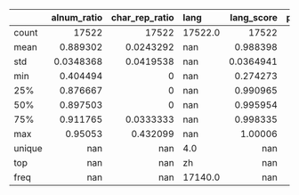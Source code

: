 |        |   alnum_ratio |   char_rep_ratio | lang    |    lang_score |   perplexity |   text_len |   word_rep_ratio |
|:-------|--------------:|-----------------:|:--------|--------------:|-------------:|-----------:|-----------------:|
| count  | 17522         |    17522         | 17522.0 | 17522         |    17522     |  17522     |  17522           |
| mean   |     0.889302  |        0.0243292 | nan     |     0.988398  |     1527.29  |    227.562 |      0.000500591 |
| std    |     0.0348368 |        0.0419538 | nan     |     0.0364941 |     1687.14  |    133.325 |      0.0180497   |
| min    |     0.404494  |        0         | nan     |     0.274273  |       34.4   |      9     |      0           |
| 25%    |     0.876667  |        0         | nan     |     0.990965  |      876.625 |    134     |      0           |
| 50%    |     0.897503  |        0         | nan     |     0.995954  |     1312.95  |    195     |      0           |
| 75%    |     0.911765  |        0.0333333 | nan     |     0.998335  |     1884.92  |    307     |      0           |
| max    |     0.95053   |        0.432099  | nan     |     1.00006   |   171285     |   2070     |      0.730769    |
| unique |   nan         |      nan         | 4.0     |   nan         |      nan     |    nan     |    nan           |
| top    |   nan         |      nan         | zh      |   nan         |      nan     |    nan     |    nan           |
| freq   |   nan         |      nan         | 17140.0 |   nan         |      nan     |    nan     |    nan           |